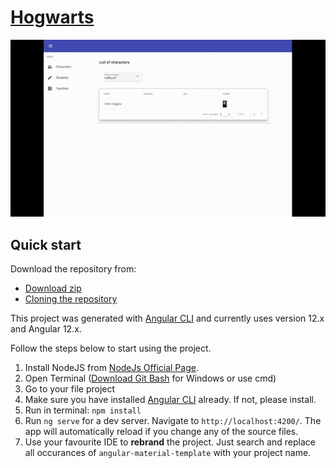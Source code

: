 # [Hogwarts](https://github.com/ciam19/hogwarts)

![Product Gif](https://raw.githubusercontent.com/ciam19/hogwarts/main/src/app/shared/images/demo.gif)


## Quick start
Download the repository from:

- [Download zip](https://github.com/ciam19/hogwarts/archive/refs/heads/main.zip)
- [Cloning the repository](https://github.com/ciam19/hogwarts.git)

This project was generated with [Angular CLI](https://github.com/angular/angular-cli) and currently uses version 12.x and Angular 12.x.

Follow the steps below to start using the project.

1. Install NodeJS from [NodeJs Official Page](https://nodejs.org/en).
2. Open Terminal ([Download Git Bash](https://gitforwindows.org/) for Windows or use cmd)
3. Go to your file project
4. Make sure you have installed [Angular CLI](https://github.com/angular/angular-cli) already. If not, please install.
5. Run in terminal: ```npm install```
6. Run `ng serve` for a dev server. Navigate to `http://localhost:4200/`. The app will automatically reload if you change any of the source files.
7. Use your favourite IDE to **rebrand** the project. Just search and replace all occurances of `angular-material-template` with your project name.